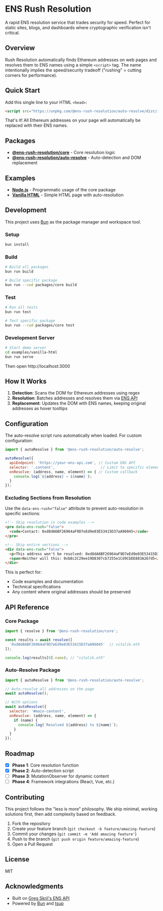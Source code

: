# ENS Rush Resolution

A rapid ENS resolution service that trades security for speed. Perfect for static sites, blogs, and dashboards where cryptographic verification isn't critical.

## Overview

Rush Resolution automatically finds Ethereum addresses on web pages and resolves them to ENS names using a simple `<script>` tag. The name intentionally implies the speed/security tradeoff ("rushing" = cutting corners for performance).

## Quick Start

Add this single line to your HTML `<head>`:

```html
<script src="https://unpkg.com/@ens-rush-resolution/auto-resolve/dist/index.global.js"></script>
```

That's it! All Ethereum addresses on your page will automatically be replaced with their ENS names.

## Packages

- **[@ens-rush-resolution/core](./packages/core/)** - Core resolution logic
- **[@ens-rush-resolution/auto-resolve](./packages/auto-resolve/)** - Auto-detection and DOM replacement

## Examples

- **[Node.js](./examples/nodejs/)** - Programmatic usage of the core package
- **[Vanilla HTML](./examples/vanilla-html/)** - Simple HTML page with auto-resolution

## Development

This project uses [Bun](https://bun.sh) as the package manager and workspace tool.

### Setup

```bash
bun install
```

### Build

```bash
# Build all packages
bun run build

# Build specific package
bun run --cwd packages/core build
```

### Test

```bash
# Run all tests
bun run test

# Test specific package
bun run --cwd packages/core test
```

### Development Server

```bash
# Start demo server
cd examples/vanilla-html
bun run serve
```

Then open http://localhost:3000

## How It Works

1. **Detection**: Scans the DOM for Ethereum addresses using regex
2. **Resolution**: Batches addresses and resolves them via [ENS API](https://github.com/gskril/ens-api)
3. **Replacement**: Updates the DOM with ENS names, keeping original addresses as hover tooltips

## Configuration

The auto-resolve script runs automatically when loaded. For custom configuration:

```javascript
import { autoResolve } from '@ens-rush-resolution/auto-resolve';

autoResolve({
  apiEndpoint: 'https://your-ens-api.com', // Custom ENS API
  selector: '.content',                     // Limit to specific element
  onResolve: (address, name, element) => { // Custom callback
    console.log(`${address} → ${name}`);
  }
});
```

### Excluding Sections from Resolution

Use the `data-ens-rush="false"` attribute to prevent auto-resolution in specific sections:

```html
<!-- Skip resolution in code examples -->
<pre data-ens-rush="false">
  <code>Contact: 0xd8dA6BF26964aF9D7eEd9e03E53415D37aA96045</code>
</pre>

<!-- Skip entire sections -->
<div data-ens-rush="false">
  <p>This address won't be resolved: 0xd8dA6BF26964aF9D7eEd9e03E53415D37aA96045</p>
  <span>Neither will this: 0xb8c2C29ee19D8307cb7255e1Cd9CbDE883A267d5</span>
</div>
```

This is perfect for:
- Code examples and documentation
- Technical specifications
- Any content where original addresses should be preserved

## API Reference

### Core Package

```javascript
import { resolve } from '@ens-rush-resolution/core';

const results = await resolve([
  '0xd8dA6BF26964aF9D7eEd9e03E53415D37aA96045'  // vitalik.eth
]);

console.log(results[0].name); // "vitalik.eth"
```

### Auto-Resolve Package

```javascript
import { autoResolve } from '@ens-rush-resolution/auto-resolve';

// Auto-resolve all addresses on the page
await autoResolve();

// With options
await autoResolve({
  selector: '#main-content',
  onResolve: (address, name, element) => {
    if (name) {
      console.log(`Resolved ${address} to ${name}`);
    }
  }
});
```

## Roadmap

- [x] **Phase 1**: Core resolution function
- [x] **Phase 2**: Auto-detection script  
- [ ] **Phase 3**: MutationObserver for dynamic content
- [ ] **Phase 4**: Framework integrations (React, Vue, etc.)

## Contributing

This project follows the "less is more" philosophy. We ship minimal, working solutions first, then add complexity based on feedback.

1. Fork the repository
2. Create your feature branch (`git checkout -b feature/amazing-feature`)
3. Commit your changes (`git commit -m 'Add amazing feature'`)
4. Push to the branch (`git push origin feature/amazing-feature`)
5. Open a Pull Request

## License

MIT

## Acknowledgments

- Built on [Greg Skril's ENS API](https://github.com/gskril/ens-api)
- Powered by [Bun](https://bun.sh) and [tsup](https://tsup.egoist.dev)